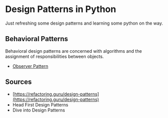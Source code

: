 # Design Patterns in Python

Just refreshing some design patterns and learning some python on the way.

## Behavioral Patterns

Behavioral design patterns are concerned with algorithms and the assignment of responsibilities between objects.

* [Observer Pattern](./observer-pattern/README.md)

## Sources

* [https://refactoring.guru/design-patterns](https://refactoring.guru/design-patterns)
* Head First Design Patterns
* Dive into Design Patterns
